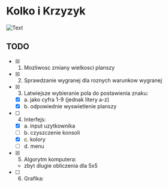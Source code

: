 # Kolko i Krzyzyk

![Text](https://puu.sh/DszRf/e6a09dab69.png "Game Screen")

## TODO
- [x] 1. Mozliwosc zmiany wielkosci planszy

- [x] 2. Sprawdzanie wygranej dla roznych warunkow wygranej

- [x] 3. Latwiejsze wybieranie pola do postawienia znaku:
	- [x] a. jako cyfra 1-9 (jednak litery a-z)
	- [x] b. odpowiednie wyswietlenie planszy
	
- [ ] 4. Interfejs:
    - [x] a. input uzytkownika
    - [ ] b. czyszczenie konsoli
	- [x] c. kolory
	- [ ] d. menu
	
- [x] 5. Algorytm komputera:
	- zbyt dlugie obliczenia dla 5x5

- [ ] 6. Grafika:
